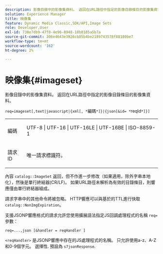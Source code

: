 ```yaml
---
description: 影像目錄中的影像集資料。 返回在URL路徑中指定的影像目錄條目的影像集資料。
solution: Experience Manager
title: 映像集
feature: Dynamic Media Classic,SDK/API,Image Sets
role: Developer,User
exl-id: 730e7db9-47f0-4e96-8948-18b8185a5b7a
source-git-commit: 206e4643e3926cb85b4be2189743578f88180be7
workflow-type: tm+mt
source-wordcount: '162'
ht-degree: 2%

---
```


# 映像集{#imageset}

影像目錄中的影像集資料。 返回在URL路徑中指定的影像目錄條目的影像集資料。

`req=imageset[,text|javascript|{xml[, *`編碼`*]}|{json[&id= *`reqId`*]}]`

<table id="simpletable_86FF9E59B11D4C408F0D932D46CC2F8E"> 
 <tr class="strow"> 
  <td class="stentry"> <p><span class="codeph"><span class="varname"> 編碼</span></span> </p> </td> 
  <td class="stentry"> <p><span class="codeph"> UTF-8 | UTF-16 | UTF-16LE | UTF-16BE | ISO-8859-1</span> </p></td> 
 </tr> 
 <tr class="strow"> 
  <td class="stentry"> <p><span class="codeph"><span class="varname"> 請求ID</span></span> </p></td> 
  <td class="stentry"> <p>唯一請求標識符。 </p></td> 
 </tr> 
</table>

內容 `catalog::ImageSet` 返回，但不作進一步修改（如果適用，除外字串本地化），然後是單行終結器(CR/LF)。 如果URL路徑未解析為有效的目錄條目，則響應僅由單行終結器組成。

請求字串中的其他命令將被忽略。 HTTP響應可以與基於的TTL進行快取 `catalog::NonImgExpiration`。

支援JSONP響應格式的請求允許您使用擴展語法指定JS回調處理程式的名稱 `req=` 參數：

`req=...,json [&handler = reqHandler ]`

`<reqHandler>` 是JSONP響應中存在的JS處理程式的名稱。 只允許使用a-z、A-Z和0-9個字元。 選擇性. 預設為 `s7jsonResponse`.
